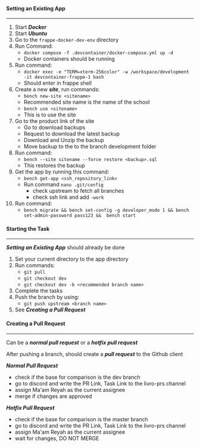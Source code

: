 
#### Setting an Existing App
---
1. Start ***Docker***
2. Start ***Ubuntu***
3. Go to the `frappe-docker-dev-env` directory
4. Run Command:
	- `docker compose -f .devcontainer/docker-compose.yml up -d`
	- Docker containers should be running
5. Run command:
	- `docker exec -e "TERM=xterm-256color" -w /workspace/development -it devcontainer-frappe-1 bash`
	- Should enter in frappe shell
6. Create a new ***site***, run commands:
	- `bench new-site <sitename>`
	- Recommended site name is the name of the school
	- `bench use <sitename>`
	- This is to use the site
7. Go to the product link of the site
	- Go to download backups
	- Request to download the latest backup
	- Download and Unzip the backup
	- Move backup to the to the branch development folder
8. Run command:
	- `bench --site sitename --force restore <backup>.sql`
	- This restores the backup
9. Get the app by running this command:
	- `bench get-app <ssh_repository_link>`
	- Run command `nano .git/config`
		- check upstream to fetch all branches
		- check ssh link and add `-work`
10. Run command:
	- `bench migrate && bench set-config -g developer_mode 1 && bench set-admin-password pass123 &&  bench start`

#### Starting the Task
---
***Setting an Existing App*** should already be done

1. Set your current directory to the app directory
2. Run commands:
	- `git pull`
	- `git checkout dev`
	- `git checkout dev -b <recommended branch name>`
3. Complete the tasks
4. Push the branch by using:
	- `git push upstream <branch name>`
5. See ***Creating a Pull Request***

#### Creating a Pull Request
---
Can be a ***normal pull request*** or a ***hotfix pull request***

After pushing a branch, should create a ***pull request*** to the Github client

***Normal Pull Request***
- check if the base for comparison is the dev branch
- go to discord and write the PR Link, Task Link to the livro-prs channel
- assign Ma'am Reyah as the current assignee
- merge if changes are approved

***Hotfix Pull Request***
- check if the base for comparison is the master branch
- go to discord and write the PR Link, Task Link to the livro-prs channel
- assign Ma'am Reyah as the current assignee
- wait for changes, DO NOT MERGE

